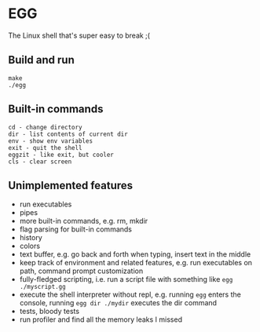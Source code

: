 # EGG

The Linux shell that's super easy to break ;(

## Build and run

```
make
./egg
```

## Built-in commands

```
cd - change directory
dir - list contents of current dir
env - show env variables
exit - quit the shell
eggzit - like exit, but cooler
cls - clear screen
```
## Unimplemented features

- run executables
- pipes
- more built-in commands, e.g. rm, mkdir
- flag parsing for built-in commands
- history
- colors
- text buffer, e.g. go back and forth when typing, insert text in the middle
- keep track of environment and related features, e.g. run executables on path, command prompt customization
- fully-fledged scripting, i.e. run a script file with something like `egg ./myscript.gg`
- execute the shell interpreter without repl, e.g. running `egg` enters the console, running `egg dir ./mydir` executes the dir command
- tests, bloody tests
- run profiler and find all the memory leaks I missed
